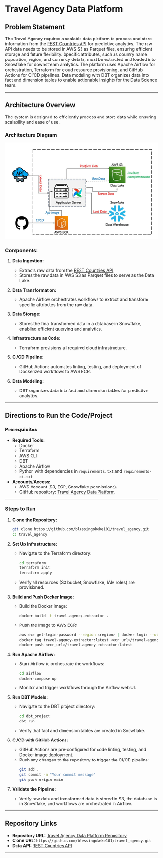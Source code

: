 
# Travel Agency Data Platform

## Problem Statement
The Travel Agency requires a scalable data platform to process and store information from the [REST Countries API](https://restcountries.com/v3.1/all) for predictive analytics. The raw API data needs to be stored in AWS S3 as Parquet files, ensuring efficient storage and future flexibility. Specific attributes, such as country name, population, region, and currency details, must be extracted and loaded into Snowflake for downstream analytics. The platform uses Apache Airflow for orchestration, Terraform for cloud resource provisioning, and GitHub Actions for CI/CD pipelines. Data modeling with DBT organizes data into fact and dimension tables to enable actionable insights for the Data Science team.

---

## Architecture Overview
The system is designed to efficiently process and store data while ensuring scalability and ease of use.

### Architecture Diagram
![Architecture Diagram](https://github.com/blessingokeke101/travel_agency/blob/main/data_architecture.jpg)

### Components:
1. **Data Ingestion:**
   - Extracts raw data from the [REST Countries API](https://restcountries.com/v3.1/all).
   - Stores the raw data in AWS S3 as Parquet files to serve as the Data Lake.

2. **Data Transformation:**
   - Apache Airflow orchestrates workflows to extract and transform specific attributes from the raw data.

3. **Data Storage:**
   - Stores the final transformed data in a database in Snowflake, enabling efficient querying and analytics.

4. **Infrastructure as Code:**
   - Terraform provisions all required cloud infrastructure.

5. **CI/CD Pipeline:**
   - GitHub Actions automates linting, testing, and deployment of Dockerized workflows to AWS ECR.

6. **Data Modeling:**
   - DBT organizes data into fact and dimension tables for predictive analytics.


---

## Directions to Run the Code/Project

### Prerequisites
- **Required Tools:**
  - Docker
  - Terraform
  - AWS CLI
  - DBT
  - Apache Airflow
  - Python with dependencies in `requirements.txt` and `requirements-ci.txt`
- **Accounts/Access:**
  - AWS Account (S3, ECR, Snowflake permissions).
  - GitHub repository: [Travel Agency Data Platform](https://github.com/blessingokeke101/travel_agency).

---

### Steps to Run

1. **Clone the Repository:**
   ```bash
   git clone https://github.com/blessingokeke101/travel_agency.git
   cd travel_agency
   ```

2. **Set Up Infrastructure:**
   - Navigate to the Terraform directory:
     ```bash
     cd terraform
     terraform init
     terraform apply
     ```
   - Verify all resources (S3 bucket, Snowflake, IAM roles) are provisioned.

3. **Build and Push Docker Image:**
   - Build the Docker image:
     ```bash
     docker build -t travel-agency-extractor .
     ```
   - Push the image to AWS ECR:
     ```bash
     aws ecr get-login-password --region <region> | docker login --username AWS --password-stdin <ecr_url>
     docker tag travel-agency-extractor:latest <ecr_url>/travel-agency-extractor:latest
     docker push <ecr_url>/travel-agency-extractor:latest
     ```

4. **Run Apache Airflow:**
   - Start Airflow to orchestrate the workflows:
     ```bash
     cd airflow
     docker-compose up
     ```
   - Monitor and trigger workflows through the Airflow web UI.

5. **Run DBT Models:**
   - Navigate to the DBT project directory:
     ```bash
     cd dbt_project
     dbt run
     ```
   - Verify that fact and dimension tables are created in Snowflake.

6. **CI/CD with GitHub Actions:**
   - GitHub Actions are pre-configured for code linting, testing, and Docker image deployment.
   - Push any changes to the repository to trigger the CI/CD pipeline:
     ```bash
     git add .
     git commit -m "Your commit message"
     git push origin main
     ```

7. **Validate the Pipeline:**
   - Verify raw data and transformed data is stored in S3, the database is in Snowflake, and workflows are orchestrated in Airflow.

---

## Repository Links
- **Repository URL:** [Travel Agency Data Platform Repository](https://github.com/blessingokeke101/travel_agency)
- **Clone URL:** `https://github.com/blessingokeke101/travel_agency.git`
- **Data API:** [REST Countries API](https://restcountries.com/v3.1/all)

---

